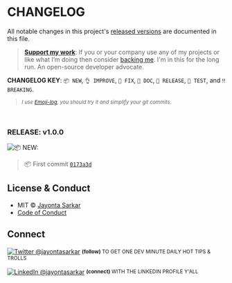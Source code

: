 # CHANGELOG

All notable changes in this project's [released versions](../../releases) are documented in this file.

> [**Support my work**][sponsor]: If you or your company use any of my projects or like what I’m doing then consider [backing me][sponsor]. I'm in this for the long run. An open-source developer advocate.

**CHANGELOG KEY**: `📦 NEW`, `👌 IMPROVE`, `🐛 FIX`, `📖 DOC`, `🚀 RELEASE`, `🤖 TEST`, and `‼️ BREAKING`.

<small>

> _I use [Emoji-log](https://github.com/ahmadawais/Emoji-Log), you should try it and simplify your git commits._

</small>

<br>

### RELEASE: v1.0.0

![📦 NEW:](https://img.shields.io/badge/-NEW-gray.svg?colorB=3778FF)

> 📦 First commit [`0173a3d`](https://github.com/jayontasarkar/cli-alerts/commit)

## License & Conduct

-   MIT © [Jayonta Sarkar](https://twitter.com/jayontasarkar/)
-   [Code of Conduct](code-of-conduct.md)

## Connect

<div align="left">
<p><a href="https://twitter.com/jayontasarkar/"><img alt="Twitter @jayontasarkar" align="center" src="https://img.shields.io/badge/TWITTER-gray.svg?colorB=1da1f2&style=flat" /></a>&nbsp;<small><strong>(follow)</strong> TO GET ONE DEV MINUTE DAILY HOT TIPS & TROLLS</small></p>
<p><a href="https://www.linkedin.com/in/jayontasarkar/"><img alt="LinkedIn @jayontasarkar" align="center" src="https://img.shields.io/badge/LINKEDIN-gray.svg?colorB=0077b5&style=flat" /></a>&nbsp;<small><strong>(connect)</strong> WITH THE LINKEDIN PROFILE Y'ALL</small></p>
</div>

[sponsor]: https://github.com/jayontasarkar/sponsor
